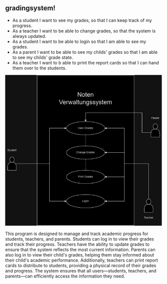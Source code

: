 ## gradingsystem!

* As a student I want to see my grades, so that I can keep track of my progress.
* As a teacher I want to be able to change grades, so that the system is always updated.
* As a student I want to be able to login so that I am able to see my grades.
* As a parent I want to be able to see my childs' grades so that I am able to see my childs' grade state.
* As a teacher I want to b able to print the report cards so that I can hand them over to the students.

![Image](Usecase.png)

This program is designed to manage and track academic progress for students, teachers, and parents. Students can log in to view their grades and track their progress. Teachers have the ability to update grades to ensure that the system reflects the most current information. Parents can also log in to view their child's grades, helping them stay informed about their child's academic performance. Additionally, teachers can print report cards to distribute to students, providing a physical record of their grades and progress. The system ensures that all users—students, teachers, and parents—can efficiently access the information they need.
